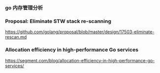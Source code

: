 ### go 内存管理分析

### Proposal: Eliminate STW stack re-scanning
https://github.com/golang/proposal/blob/master/design/17503-eliminate-rescan.md

### Allocation efficiency in high-performance Go services
https://segment.com/blog/allocation-efficiency-in-high-performance-go-services/